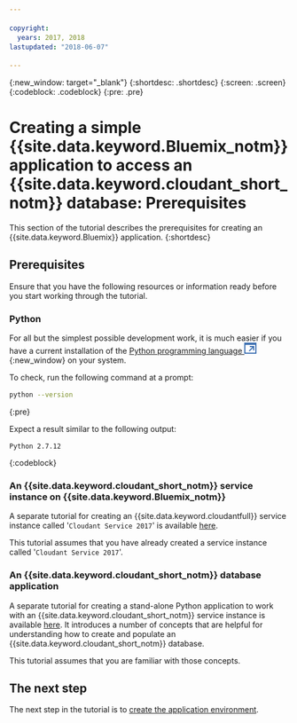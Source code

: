 ```yaml
---

copyright:
  years: 2017, 2018
lastupdated: "2018-06-07"

---
```


{:new_window: target="_blank"}
{:shortdesc: .shortdesc}
{:screen: .screen}
{:codeblock: .codeblock}
{:pre: .pre}

<!-- Acrolinx: 2017-01-10 -->

# Creating a simple {{site.data.keyword.Bluemix_notm}} application to access an {{site.data.keyword.cloudant_short_notm}} database: Prerequisites

This section of the tutorial describes the prerequisites
for creating an {{site.data.keyword.Bluemix}} application.
{:shortdesc}

## Prerequisites

Ensure that you have the following resources or information ready
before you start working through the tutorial.

### Python

For all but the simplest possible development work,
it is much easier if you have a current installation of the
[Python programming language ![External link icon](../images/launch-glyph.svg "External link icon")](https://www.python.org/){:new_window}
on your system.

To check,
run the following command at a prompt:

```sh
python --version
```
{:pre}

Expect a result similar to the following output:

```
Python 2.7.12
```
{:codeblock}

<div id="csi"></div>

### An {{site.data.keyword.cloudant_short_notm}} service instance on {{site.data.keyword.Bluemix_notm}}

A separate tutorial for creating an {{site.data.keyword.cloudantfull}} service instance called
'`Cloudant Service 2017`' is available [here](create_service.html).

This tutorial assumes that you have already created a service instance called
'`Cloudant Service 2017`'.

### An {{site.data.keyword.cloudant_short_notm}} database application

A separate tutorial for creating a stand-alone Python application
to work with an {{site.data.keyword.cloudant_short_notm}}
service instance is available [here](create_database.html).
It introduces a number of concepts that are helpful for understanding how to create and populate an {{site.data.keyword.cloudant_short_notm}} database.

This tutorial assumes that you are familiar with those concepts.

## The next step

The next step in the tutorial is to [create the application environment](create_bmxapp_appenv.html).